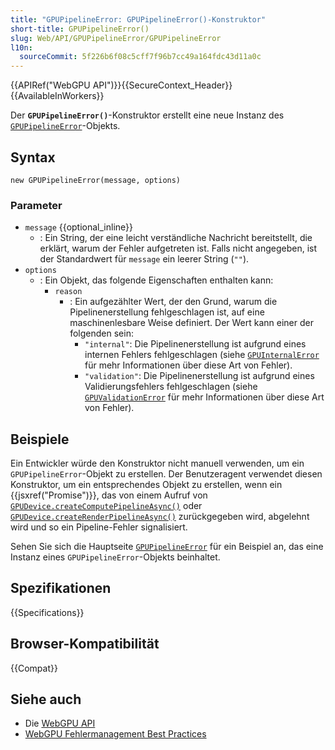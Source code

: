 ```yaml
---
title: "GPUPipelineError: GPUPipelineError()-Konstruktor"
short-title: GPUPipelineError()
slug: Web/API/GPUPipelineError/GPUPipelineError
l10n:
  sourceCommit: 5f226b6f08c5cff7f96b7cc49a164fdc43d11a0c
---
```


{{APIRef("WebGPU API")}}{{SecureContext_Header}}{{AvailableInWorkers}}

Der **`GPUPipelineError()`**-Konstruktor erstellt eine neue Instanz des [`GPUPipelineError`](/de/docs/Web/API/GPUPipelineError)-Objekts.

## Syntax

```js-nolint
new GPUPipelineError(message, options)
```

### Parameter

- `message` {{optional_inline}}
  - : Ein String, der eine leicht verständliche Nachricht bereitstellt, die erklärt, warum der Fehler aufgetreten ist. Falls nicht angegeben, ist der Standardwert für `message` ein leerer String (`""`).
- `options`
  - : Ein Objekt, das folgende Eigenschaften enthalten kann:
    - `reason`
      - : Ein aufgezählter Wert, der den Grund, warum die Pipelinenerstellung fehlgeschlagen ist, auf eine maschinenlesbare Weise definiert. Der Wert kann einer der folgenden sein:
        - `"internal"`: Die Pipelinenerstellung ist aufgrund eines internen Fehlers fehlgeschlagen (siehe [`GPUInternalError`](/de/docs/Web/API/GPUInternalError) für mehr Informationen über diese Art von Fehler).
        - `"validation"`: Die Pipelinenerstellung ist aufgrund eines Validierungsfehlers fehlgeschlagen (siehe [`GPUValidationError`](/de/docs/Web/API/GPUValidationError) für mehr Informationen über diese Art von Fehler).

## Beispiele

Ein Entwickler würde den Konstruktor nicht manuell verwenden, um ein `GPUPipelineError`-Objekt zu erstellen. Der Benutzeragent verwendet diesen Konstruktor, um ein entsprechendes Objekt zu erstellen, wenn ein {{jsxref("Promise")}}, das von einem Aufruf von [`GPUDevice.createComputePipelineAsync()`](/de/docs/Web/API/GPUDevice/createComputePipelineAsync) oder [`GPUDevice.createRenderPipelineAsync()`](/de/docs/Web/API/GPUDevice/createRenderPipelineAsync) zurückgegeben wird, abgelehnt wird und so ein Pipeline-Fehler signalisiert.

Sehen Sie sich die Hauptseite [`GPUPipelineError`](/de/docs/Web/API/GPUPipelineError#examples) für ein Beispiel an, das eine Instanz eines `GPUPipelineError`-Objekts beinhaltet.

## Spezifikationen

{{Specifications}}

## Browser-Kompatibilität

{{Compat}}

## Siehe auch

- Die [WebGPU API](/de/docs/Web/API/WebGPU_API)
- [WebGPU Fehlermanagement Best Practices](https://toji.dev/webgpu-best-practices/error-handling)
